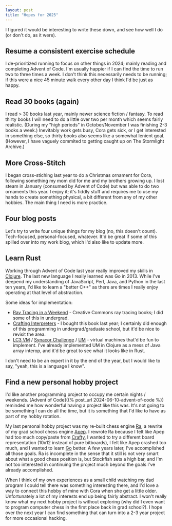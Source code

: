 ```yaml
---
layout: post
title: "Hopes for 2025"
---
```


I figured it would be interesting to write these down, and see how well I do (or don't do, as it were).

## Resume a consistent exercise schedule

I de-prioritized running to focus on other things in 2024; mainly reading and completing Advent of Code.  I'm usually happier if I can find the time to run two to three times a week.  I don't think this necessarily needs to be running; if this were a nice 45 minute walk every other day I think I'd be just as happy.

## Read 30 books (again)

I read > 30 books last year, mainly newer science fiction / fantasy.  To read thirty books I will need to do a little over two per month which seems fairly realistic.  (During my "high periods" in October/November I was finishing 2-3 books a week.)  Inevitably work gets busy, Cora gets sick, or I get interested in something else, so thirty books also seems like a somewhat lenient goal.  (However, I have vaguely commited to getting caught up on The Stormlight Archive.)

## More Cross-Stitch

I began cross-stiching last year to do a Christmas ornament for Cora, following something my mom did for me and my brothers growing up.  I lost steam in January (consumed by Advent of Code) but was able to do two ornaments this year.  I enjoy it; it's fiddly stuff and requires me to use my hands to create something physical, a bit different from any of my other hobbies.  The main thing I need is more practice.

## Four blog posts

Let's try to write four unique things for my blog (no, this doesn't count).  Tech-focused, personal-focused, whatever.  It'd be great if some of this spilled over into my work blog, which I'd also like to update more.

## Learn Rust

Working through Advent of Code last year really improved my skills in [Clojure](https://clojure.org/).  The last new language I really learned was Go in 2013.  While I've deepend my understanding of JavaScript, Perl, Java, and Python in the last ten years, I'd like to learn a "better C++" as there are times I really enjoy operating at that level of abstraction.

Some ideas for implementation:
* [Ray Tracing in a Weekend](https://raytracing.github.io/) - Creative Commons ray tracing books; I did some of this in undergrad.
* [Crafting Interpreters](https://craftinginterpreters.com/) - I bought this book last year; I certainly did enough of this programming in undergrad/graduate school, but it'd be nice to revisit the area.
* [LC3 VM](https://www.jmeiners.com/lc3-vm/) / [Synacor Challenge](https://github.com/Gyebro/synacor-challenge) / [UM](http://boundvariable.org/) - virtual machines that'd be fun to implement.  I've already implemented UM in Clojure as a mess of Java array interop, and it'd be great to see what it looks like in Rust.

I don't need to be an expert in it by the end of the year, but I would like to say, "yeah, this is a language I know".

## Find a new personal hobby project

I'd like another programming project to occupy me certain nights / weekends.  [Advent of Code]({% post_url 2024-06-10-advent-of-code %}) reminded me how wonderful having a project like this was.  It's not going to be something I can do all the time, but it is something that I'd like to have as part of my hobby rotation.

My last personal hobby project was my re-built chess engine [Ra](https://github.com/tildedave/ra-chess-engine), a rewrite of my grad school chess engine [Apep](https://github.com/tildedave/apep-chess-engine).  I rewrote Ra because I felt like Apep had too much copy/paste from [Crafty](https://craftychess.com/), I wanted to try a different board representation (10x12 instead of pure bitboards), I felt like Apep crashed too much, and I wanted to learn [Go](https://go.dev) better.  A few years later, I've accomplished all those goals.  Ra is incomplete in the sense that it still is not very smart about what a good chess position is, but Stockfish sets a high bar, and I'm not too interested in continuing the project much beyond the goals I've already accomplished.

When I think of my own experiences as a small child watching my dad program I could tell there was something interesting there, and I'd love a way to connect this hobby of mine with Cora when she get a little older.  Unfortunately a lot of my interests end up being fairly abstract.  I won't really know what my next hobby project is without exploring (why did I even want to program computer chess in the first place back in grad school?).  I hope over the next year I can find something that can turn into a 2-3 year project for more occasional hacking.
